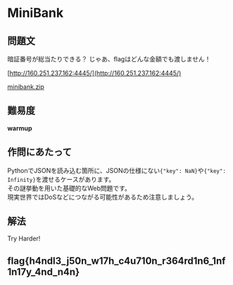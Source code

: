 # MiniBank

## 問題文
暗証番号が総当たりできる？ じゃあ、flagはどんな金額でも渡しません！  

[http://160.251.237.162:4445/](http://160.251.237.162:4445/)  

[minibank.zip](files/minibank.zip)  

## 難易度
**warmup**  

## 作問にあたって
PythonでJSONを読み込む箇所に、JSONの仕様にない`{"key": NaN}`や`{"key": Infinity}`を渡せるケースがあります。  
その謎挙動を用いた基礎的なWeb問題です。  
現実世界ではDoSなどにつながる可能性があるため注意しましょう。  

## 解法
Try Harder!  

## flag{h4ndl3_j50n_w17h_c4u710n_r364rd1n6_1nf1n17y_4nd_n4n}